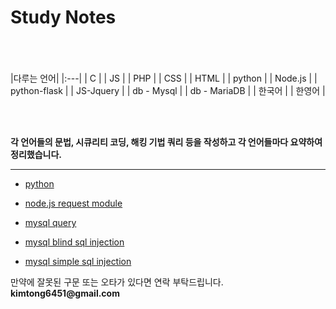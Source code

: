 # Study Notes

<br><br><br>
|다루는 언어|
|:---|
| C | 
| JS |
| PHP |
| CSS |
| HTML |
| python |
| Node.js |
| python-flask |
| JS-Jquery |
| db - Mysql |
| db - MariaDB |
| 한국어 |
| 한영어 |

<br><br>

__각 언어들의 문법, 시큐리티 코딩, 해킹 기법 쿼리 등을 작성하고 각 언어들마다 요약하여 정리했습니다.__

* * *

+ [python](https://github.com/kimminwyk/Study-notes/tree/master/Python)

+ [node.js request module](https://github.com/kimminwyk/Study-notes/tree/master/Node.js/request)

+ [mysql query](https://github.com/kimminwyk/Study-notes/tree/master/MYSQL/MYSQL-Query)

+ [mysql blind sql injection](https://github.com/kimminwyk/Study-notes/tree/master/MYSQL/MYSQL-SQL-injection/blind-sql-injection)

+ [mysql simple sql injection](https://github.com/kimminwyk/Study-notes/tree/master/MYSQL/MYSQL-SQL%20injection/simple-sql-injection)

만약에 잘못된 구문 또는 오타가 있다면 연락 부탁드립니다.
__kimtong6451@gmail.com__